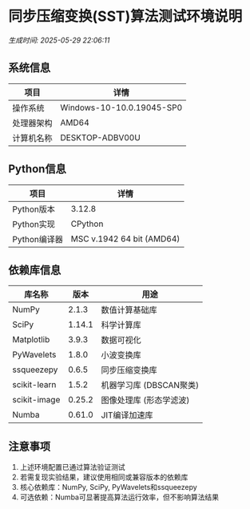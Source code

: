 # 同步压缩变换(SST)算法测试环境说明

*生成时间: 2025-05-29 22:06:11*

## 系统信息

| 项目 | 详情 |
| --- | --- |
| 操作系统 | Windows-10-10.0.19045-SP0 |
| 处理器架构 | AMD64 |
| 计算机名称 | DESKTOP-ADBV00U |

## Python信息

| 项目 | 详情 |
| --- | --- |
| Python版本 | 3.12.8 |
| Python实现 | CPython |
| Python编译器 | MSC v.1942 64 bit (AMD64) |

## 依赖库信息

| 库名称 | 版本 | 用途 |
| --- | --- | --- |
| NumPy | 2.1.3 | 数值计算基础库 |
| SciPy | 1.14.1 | 科学计算库 |
| Matplotlib | 3.9.3 | 数据可视化 |
| PyWavelets | 1.8.0 | 小波变换库 |
| ssqueezepy | 0.6.5 | 同步压缩变换库 |
| scikit-learn | 1.5.2 | 机器学习库 (DBSCAN聚类) |
| scikit-image | 0.25.2 | 图像处理库 (形态学滤波) |
| Numba | 0.61.0 | JIT编译加速库 |

## 注意事项

1. 上述环境配置已通过算法验证测试
2. 若需复现实验结果，建议使用相同或兼容版本的依赖库
3. 核心依赖库：NumPy, SciPy, PyWavelets和ssqueezepy
4. 可选依赖：Numba可显著提高算法运行效率，但不影响算法结果
